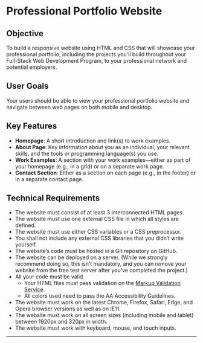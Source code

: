 # Professional Portfolio Website

## Objective

To build a responsive website using HTML and CSS that will showcase your professional portfolio, including the projects you'll build throughout your Full-Stack Web Development Program, to your professional network and potential employers.

## User Goals

Your users should be able to view your professional portfolio website and navigate between web pages on both mobile and desktop.

## Key Features

- **Homepage**: A short introduction and link(s) to work examples.
- **About Page**: Key information about you as an individual, your relevant skills, and the tools or programming language(s) you use.
- **Work Examples**: A section with your work examples—either as part of your homepage (e.g., in a grid) or on a separate work page.
- **Contact Section**: Either as a section on each page (e.g., in the footer) or in a separate contact page.

## Technical Requirements

- The website must consist of at least 3 interconnected HTML pages.
- The website must use one external CSS file in which all styles are defined.
- The website must use either CSS variables or a CSS preprocessor.
- You shall not include any external CSS libraries that you didn’t write yourself.
- The website’s code must be hosted in a Git repository on GitHub.
- The website can be deployed on a server. (While we strongly recommend doing so, this isn’t mandatory, and you can remove your website from the free test server after you’ve completed the project.)
- All your code must be valid.
  - Your HTML files must pass validation on the [Markup Validation Service](https://validator.w3.org/).
  - All colors used need to pass the AA Accessibility Guidelines.
- The website must work on the latest Chrome, Firefox, Safari, Edge, and Opera browser versions as well as on IE11.
- The website must work on all screen sizes (including mobile and tablet) between 1920px and 320px in width.
- The website must work with keyboard, mouse, and touch inputs.

---

